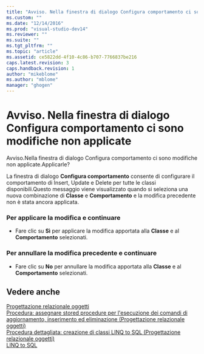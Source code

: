 ```yaml
---
title: "Avviso. Nella finestra di dialogo Configura comportamento ci sono modifiche non applicate | Microsoft Docs"
ms.custom: ""
ms.date: "12/14/2016"
ms.prod: "visual-studio-dev14"
ms.reviewer: ""
ms.suite: ""
ms.tgt_pltfrm: ""
ms.topic: "article"
ms.assetid: ce5822dd-4f10-4c86-b707-7766837be216
caps.latest.revision: 3
caps.handback.revision: 1
author: "mikeblome"
ms.author: "mblome"
manager: "ghogen"
---
```

# Avviso. Nella finestra di dialogo Configura comportamento ci sono modifiche non applicate
Avviso.Nella finestra di dialogo Configura comportamento ci sono modifiche non applicate.Applicarle?  
  
 La finestra di dialogo **Configura comportamento** consente di configurare il comportamento di Insert, Update e Delete per tutte le classi disponibili.Questo messaggio viene visualizzato quando si seleziona una nuova combinazione di **Classe** e **Comportamento** e la modifica precedente non è stata ancora applicata.  
  
### Per applicare la modifica e continuare  
  
-   Fare clic su **Sì** per applicare la modifica apportata alla **Classe** e al **Comportamento** selezionati.  
  
### Per annullare la modifica precedente e continuare  
  
-   Fare clic su **No** per annullare la modifica apportata alla **Classe** e al **Comportamento** selezionati.  
  
## Vedere anche  
 [Progettazione relazionale oggetti](../data-tools/linq-to-sql-tools-in-visual-studio2.md)   
 [Procedura: assegnare stored procedure per l'esecuzione dei comandi di aggiornamento, inserimento ed eliminazione \(Progettazione relazionale oggetti\)](../data-tools/how-to-assign-stored-procedures-to-perform-updates-inserts-and-deletes-o-r-designer.md)   
 [Procedura dettagliata: creazione di classi LINQ to SQL \(Progettazione relazionale oggetti\)](../Topic/Walkthrough:%20Creating%20LINQ%20to%20SQL%20Classes%20\(O-R%20Designer\).md)   
 [LINQ to SQL](../Topic/LINQ%20to%20SQL.md)